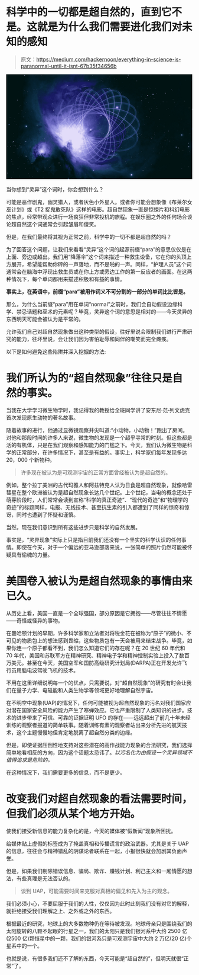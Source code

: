 # 科学中的一切都是超自然的，直到它不是。这就是为什么我们需要进化我们对未知的感知

> 原文：<https://medium.com/hackernoon/everything-in-science-is-paranormal-until-it-isnt-67b35f34656b>

![](img/3fca29f10f8d6123b1c401c57ccb160a.png)

当你想到“灵异”这个词时，你会想到什么？

可能是恶作剧鬼，幽灵猎人，或者灰色小外星人。或者你可能会想象像《布莱尔女巫计划》或《T2 捉鬼敢死队》这样的电影。超自然现象一直是惊悚片和科幻电影的焦点，经常带观众进行一场疯狂但非常投机的旅程。在娱乐圈之外的任何场合谈论超自然这个词通常会引起皱眉和傻笑。

但是，在我们最终将其视为正常之前，科学中的一切不都是超自然的吗？

为了回答这个问题，让我们来看看“灵异”这个词的起源前缀“para”的意思仅仅是在上面、旁边或超出。我们用“降落伞”这个词来描述一种救生设备，它在你的头顶上方展开，希望能帮助你砰的一声落地，而不是啪的一声。同样，“护理人员”这个词通常会在脑海中浮现出救生员或在你上方或旁边工作的第一反应者的画面。在这两种情况下，每个单词都用来描述积极和有益的事情。

**事实上，在英语中，前缀“para”被用作词义不可分割的一部分的单词比比皆是。**

那么，为什么当前缀“para”用在单词“normal”之前时，我们会自动假设边缘科学、禁忌话题和巫术的元素呢？毕竟，灵异这个词的意思是相对的——今天灵异的东西明天可能会被认为是平常的。

允许我们自己对超自然现象做出这种类型的假设，往好里说会限制我们进行严肃研究的能力，往坏里说，会让我们因为害怕耻辱和同伴的嘲笑而完全瘫痪。

以下是如何避免这些陷阱并深入挖掘的方法:

# 我们所认为的“超自然现象”往往只是自然的事实。

当我在大学学习微生物学时，我记得我的教授给全班同学讲了安东尼·范·列文虎克首次发现原生动物的著名故事。

随着故事的进行，他通过显微镜观察并尖叫道:“小动物，小动物！”跑出了房间。对他和那段时间的许多人来说，微生物的发现是一个超乎寻常的时刻。但这些都是活的有机体，只是在我们观察和感知能力的门槛之下。今天，我们认为微生物是科学的正常部分，在许多情况下，甚至是有益的。事实上，科学家们每年发现多达 20，000 个新物种。

> 许多现在被认为是可观测宇宙的正常方面曾经被认为是超自然的。

例如，整个拉丁美洲的古代玛雅人和阿兹特克人认为日食是超自然现象，就像哈雷彗星在整个欧洲被认为是超自然现象长达几个世纪。上个世纪，当电的概念还处于萌芽阶段时，人们常常会读到宣称“科学的真正奇迹”、“现代的奇迹”和“物理学的奇迹”的标题同样，电报、无线技术、甚至抗生素的引入都遭到了同样的惊奇和惊讶，同时也遭到了怀疑和谨慎。

当然，现在我们意识到所有这些进步只是科学的自然发展。

事实是，“灵异现象”实际上只是指目前我们还没有一个坚实的科学认识的任何事情。即使在今天，对于一个偏远的亚马逊部落来说，一张简单的照片仍然可能被怀疑具有偷魂的力量。

# 美国卷入被认为是超自然现象的事情由来已久。

从历史上看，美国一直是一个全球强国，部分原因是它拥抱——尽管往往不情愿——奇怪或怪异的事物。

在曼哈顿计划的早期，许多科学家和立法者对将税金花在被称为“原子”的微小、不可见的物质包上的想法感到畏缩，这些物质包有一天会被用来结束战争。毕竟，如果你连一个原子都看不到，我们怎么知道它们的存在呢？在 20 世纪 60 年代和 70 年代，美国和苏联军方在精神研究、精神电子学和精神控制实验上投入了数百万美元。甚至在今天，美国空军和国防高级研究计划局(DARPA)正在开发允许飞行员用脑电波驾驶飞机的技术。

不用在这里详细说明每一个的优点，只需要说，对“超自然现象”的研究有时会让我们在量子力学、电磁能和人类生物学等领域更好地理解自然宇宙。

在不明空中现象(UAP)的情况下，任何可能被视为超自然现象的污名对我们国家应对潜在国家安全风险的能力产生了寒蝉效应。它也严重限制了人类知识的进步。技术的进步带来了可信、可靠的证据证明 UFO 的存在——远远超出了前几十年未经训练的观察者报道的简单轶事。随着训练有素的观察者站出来分析先进的航天技术，这个主题慢慢地但肯定地脱离了超自然分类的边缘。

但是，即使证据压倒性地支持对这些潜在的高作战能力现象的合法研究，我们选择简单地看相反的方向，因为这个话题太忌讳了。*以污名化为由假设一个灵异领域不值得追求是危险的。*

在这种情况下，我们需要更多的信息，而不是更少。

# 改变我们对超自然现象的看法需要时间，但我们必须从某个地方开始。

使我们接受新信息的能力复杂化的是，今天的媒体被“假新闻”现象所困扰。

给媒体贴上虚假的标签成为了掩盖真相和传播谎言的政治武器。尤其是关于 UAP 的信息，往往会与精神错乱的阴谋论者联系在一起，小报很快就会加剧其负面声誉。

但是，如果我们剔除错误信息、骗局、欺诈、赚钱计划、利己主义和一厢情愿的想法，有些真理是无法否认的。

> 谈到 UAP，可能需要时间来克服对真相的偏见和先入为主的观念。

我们必须小心，不要屈服于我们的人性，仅仅因为此时此刻我们没有对它的解释，就拒绝接受我们理解之上、之外或之外的东西。

根据最近的研究，地球上的大多数物种仍在等待被发现。地球母亲只是围绕我们的太阳旋转的八颗不起眼的行星之一，我们的太阳只是我们银河系中大约 2500 亿(2500 亿)颗恒星中的一颗，我们的银河系只是可观测宇宙中大约 2 万亿(20 亿)个星系中的一个。

也就是说，有很多我们还不了解的东西，今天可能是“超自然的”，但明天就很“正常”了。